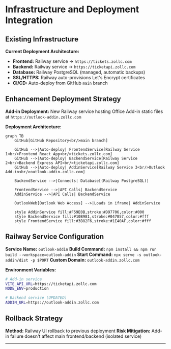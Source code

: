 # Infrastructure and Deployment Integration

## Existing Infrastructure

**Current Deployment Architecture:**
- **Frontend:** Railway service → `https://tickets.zollc.com`
- **Backend:** Railway service → `https://ticketapi.zollc.com`
- **Database:** Railway PostgreSQL (managed, automatic backups)
- **SSL/HTTPS:** Railway auto-provisions Let's Encrypt certificates
- **CI/CD:** Auto-deploy from GitHub `main` branch

## Enhancement Deployment Strategy

**Add-in Deployment:** New Railway service hosting Office Add-in static files at `https://outlook-addin.zollc.com`

**Deployment Architecture:**

```mermaid
graph TB
    GitHub[GitHub Repository<br/>main branch]

    GitHub -->|Auto-deploy| FrontendService[Railway Service 1<br/>Frontend React App<br/>tickets.zollc.com]
    GitHub -->|Auto-deploy| BackendService[Railway Service 2<br/>Backend Express API<br/>ticketapi.zollc.com]
    GitHub -->|Auto-deploy| AddinService[Railway Service 3<br/>Outlook Add-in<br/>outlook-addin.zollc.com]

    BackendService -->|Connects| Database[(Railway PostgreSQL)]

    FrontendService -->|API Calls| BackendService
    AddinService -->|API Calls| BackendService

    OutlookWeb[Outlook Web Access] -->|Loads in iframe| AddinService

    style AddinService fill:#F59E0B,stroke:#D97706,color:#000
    style BackendService fill:#10B981,stroke:#047857,color:#fff
    style FrontendService fill:#3B82F6,stroke:#1E40AF,color:#fff
```

## Railway Service Configuration

**Service Name:** `outlook-addin`
**Build Command:** `npm install && npm run build --workspace=outlook-addin`
**Start Command:** `npx serve -s outlook-addin/dist -p $PORT`
**Custom Domain:** `outlook-addin.zollc.com`

**Environment Variables:**
```bash
# Add-in service
VITE_API_URL=https://ticketapi.zollc.com
NODE_ENV=production

# Backend service (UPDATED)
ADDIN_URL=https://outlook-addin.zollc.com
```

## Rollback Strategy

**Method:** Railway UI rollback to previous deployment
**Risk Mitigation:** Add-in failure doesn't affect main frontend/backend (isolated service)

---
